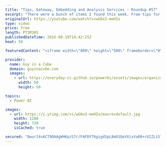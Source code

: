 ```yaml
---
title: "Tips, Gateway, Embedding and Analysis Services - Roundup #57"
excerpt: "There were a bunch of items I found this week. From tips for beginners, to some gateway updates and items for Analysis Services. I have a few bonus links down below that weren't included in the video.  Top 10 Tips for Getting Started with Power BI (@ExceleratorBI) http://exceleratorbi.com.au/top-10-tips-getting-started-power-bi/"
originalUrl: https://youtube.com/watch?v=wG6o3-meHIo
type: video
price: Free
length: PT3M30S
publishedDateTime: 2016-08-18T14:42:25Z
heat: 50

featuredContent: "<iframe width=\"800\" height=\"500\" frameborder=\"0\" src=\"https://www.youtube.com/embed/wG6o3-meHIo\" allow=\"accelerometer; autoplay; encrypted-media; gyroscope; picture-in-picture\" allowfullscreen></iframe>"

provider:
  name: Guy in a Cube
  domain: guyinacube.com
  images:
    - url: https://everyday-cc.github.io/powerbi/assets/images/organizations/guyinacube.com-50x50.jpg
      width: 50
      height: 50

topics:
  - Power BI

images:
  - url: https://i.ytimg.com/vi/wG6o3-meHIo/maxresdefault.jpg
    width: 1280
    height: 720
    isCached: true

secured: "DwurI4sACT9OAAgWHKpzS7r/F4FDYT6gigdSpL8mO1QeVXixVa08+rUIZLi5l1kGE+aJhegTl2R+5zLOcYJmrv5E2Qu2UEG99JHoegDC3xEFJRbklOuOyfPJO7E/if2Ujz5z1yVBF4+7yabiJ2j+hJTI4dZnSJxKp+rdhwpRzKS0wP4ftwQFb+oiZ7dp6LQNgPSqBiEWGkF9n8FlE7cfXSAeYWPjTbkYfpJ7vdvClUThvTMRU8rfHyxStwwEu+dHNT+usIkZjE3u8EiGs4XR+EEbE4b9A4MiApKntpaiJRTqNP3oXaxXswL0579KNl5MNPD3tNXrwBGFAZqNRBGFP9QeNb2CFMZ1ZfOcK+BBYn4x6V1ctH87TJXosKVnHPwQvtk5OMOaD/NxDNZ2x7udHg7LEPJl68BSW7Mu9xSFOQQ=;mFyErvb5b0bLRbL8c8qACw=="
---
```


